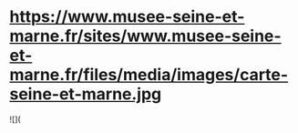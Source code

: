 # https://www.musee-seine-et-marne.fr/sites/www.musee-seine-et-marne.fr/files/media/images/carte-seine-et-marne.jpg

![](
